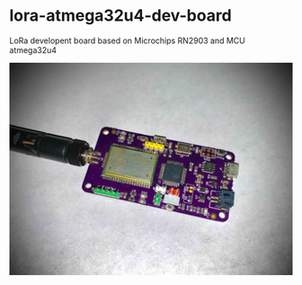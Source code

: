 # lora-atmega32u4-dev-board
 LoRa developent board based on Microchips RN2903 and MCU atmega32u4


![Board](/pictures/board.jpg)

